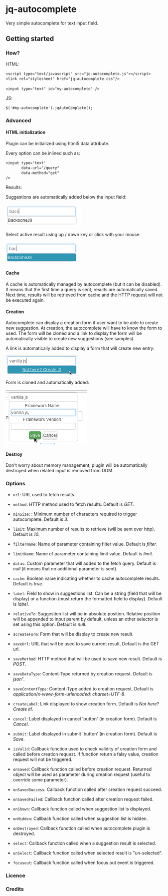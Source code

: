jq-autocomplete
=================================

Very simple autocomplete for text input field.

Getting started
---------------

### How?

HTML:

```
<script type="text/javascript" src="jq-autocomplete.js"></script>
<link rel="stylesheet" href="jq-autocomplete.css"/>

<input type="text" id="my-autocomplete" />
```

JS:

```
$('#my-autocomplete').jqAutoComplete();
```

### Advanced

#### HTML initialization
Plugin can be initialized using html5 data attribute.

Every option can be inlined such as:

```
<input type="text"
       data-url="/query"
       data-method="get"
/>
```

Results:

Suggestions are automatically added below the input field:

![Auto Complete](docs/001.png)

Select active result using up / down key or click with your mouse:

![Auto Complete](docs/002.png)

#### Cache
A cache is automatically managed by autocomplete (but it can be disabled). It means that the first time a query is sent, results are automatically saved. Next time, results will be retrieved from cache and the HTTP request will not be executed again.

#### Creation
Autocomplete can display a creation form if user want to be able to create new suggestion.
At creation, the autocomplete will have to know the form to used. The form will be cloned and a link to display the form will be automatically visible to create new suggestions (see samples).

A link is automatically added to display a form that will create new entry:

![Links used to create new entry](docs/003.png)

Form is cloned and automatically added:

![Create new entry](docs/004.png)

#### Destroy
Don't worry about memory management, plugin will be automatically destroyed when related input is removed from DOM.

### Options

- `url`: URL used to fetch results.

- `method`: HTTP method used to fetch results. Default is *GET*.

- `minSize`: : Minimum number of characters required to trigger autocomplete. Default is *3*.

- `limit`: Maximum number of results to retrieve (will be sent over http). Default is *10*.

- `filterName`: Name of parameter containing filter value. Default is *filter*.

- `limitName`: Name of parameter containing limit value. Default is *limit*.

- `datas`: Custom parameter that will added to the fetch query. Default is *null* (it means that no additional parameter is sent).

- `cache`: Boolean value indicating whether to cache autocomplete results. Default is *true*.

- `label`: Field to show in suggestions list. Can be a string (field that will be display) or a function (must return the formatted field to display). Default is *label*.

- `relativeTo`: Suggestion list will be in absolute position. Relative position will be appended to input parent by default, unless an other selector is set using this option. Default is *null*. 

- `$createForm`: Form that will be display to create new result.

- `saveUrl`: URL that will be used to save current result. Default is the GET url.

- `saveMethod`: HTTP method that will be used to save new result. Default is *POST*.

- `saveDataType`: Content-Type returned by creation request. Default is *json*".

- `saveContentType`: Content-Type added to creation request. Default is *application/x-www-form-urlencoded; charset=UTF-8*.

- `createLabel`: Link displayed to show creation form. Default is *Not here? Create it!*.

- `cancel`: Label displayed in cancel 'button' (in creation form). Default is *Cancel*.

- `submit`: Label displayed in submit 'button' (in creation form). Default is *Save*.

- `isValid`: Callback function used to check validity of creation form and called before creation request. If function return a falsy value, creation request will not be triggered.

- `onSaved`: Callback function called before creation request. Returned object will be used as parameter during creation request (useful to override some parameter).

- `onSavedSuccess`: Callback function called after creation request succeed.

- `onSavedFailed`: Callback function called after creation request failed.

- `onShown`: Callback function called when suggestion list is displayed.

- `onHidden`: Callback function called when suggestion list is hidden.

- `onDestroyed`: Callback function called when autocomplete plugin is destroyed.

- `select`: Callback function called when a suggestion result is selected.

- `unSelect`: Callback function called when selected result is "un-selected".

- `focusout`: Callback function called when focus out event is triggered.

### Licence

### Credits

